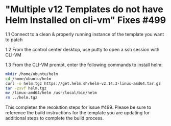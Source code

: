 # "Multiple v12 Templates do not have Helm Installed on cli-vm" Fixes #499

1.1 Connect to a clean & properly running instance of the template you want to patch

1.2 From the control center desktop, use putty to open a ssh session with CLI-VM

1.3 From the CLI-VM prompt, enter the following commands to install helm:

```bash
mkdir /home/ubuntu/helm
cd /home/ubuntu/helm
curl -o helm.tgz https://get.helm.sh/helm-v2.14.3-linux-amd64.tar.gz
tar -zxvf helm.tgz
mv /linux-amd64/helm /usr/local/bin/helm
rm ../helm.tgz
```

This completes the resolution steps for issue #499. Please be sure to reference the build instructions for the template you are updating for additional steps to complete the build process.